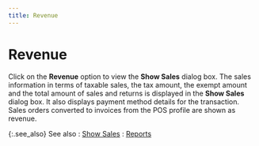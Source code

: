 ```yaml
---
title: Revenue
---
```


# Revenue


Click on the **Revenue** option  to view the **Show Sales** dialog  box. The sales information in terms of taxable sales, the tax amount,  the exempt amount and the total amount of sales and returns is displayed  in the **Show Sales** dialog box.  It also displays payment method details for the transaction. Sales orders  converted to invoices from the POS profile are shown as revenue.


{:.see_also}
See also
: [Show  Sales]({{site.pos_baseurl}}/misc/show_sales_pos_cash_register_browser_option.html)
: [Reports]({{site.pos_baseurl}}/misc/reports_pos_outlook_bar.html)
